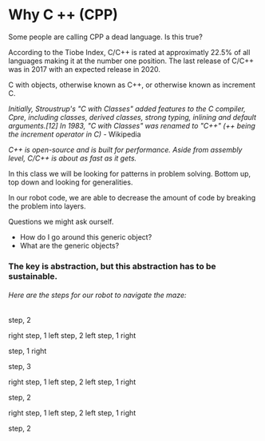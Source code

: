 # Why C ++ (CPP)

Some people are calling CPP a dead language. Is this true?

According to the Tiobe Index, C/C++ is rated at approximatly 22.5% of all languages making it at the number one position. The last release of C/C++ was in 2017 with an expected release in 2020.

C with objects, otherwise known as C++, or otherwise known as increment C.

_Initially, Stroustrup's "C with Classes" added features to the C compiler, Cpre, including classes, derived classes, strong typing, inlining and default arguments.[12]
In 1983, "C with Classes" was renamed to "C++" (++ being the increment operator in C)_ - Wikipedia

_C++ is open-source and is built for performance. Aside from assembly level, C/C++ is about as fast as it gets._

In this class we will be looking for patterns in problem solving. Bottom up, top down and looking for generalities.

In our robot code, we are able to decrease the amount of code by breaking the problem into layers.

Questions we might ask ourself.

-   How do I go around this generic object?
-   What are the generic objects?

### The key is abstraction, but this abstraction has to be sustainable.

###### Here are the steps for our robot to navigate the maze:

step, 2

right
step, 1
left
step, 2
left
step, 1
right

step, 1
right

step, 3

right
step, 1
left
step, 2
left
step, 1
right

step, 2

right
step, 1
left
step, 2
left
step, 1
right

step, 2
